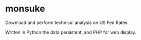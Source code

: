 monsuke
=======

Download and perform technical analysis on US Fed Rates

Written in Python the data persistent, and PHP for web display.
